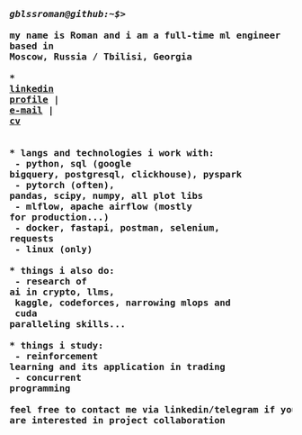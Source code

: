 ### <pre>*gblssroman@github:~$>* <br>my name is Roman and i am a full-time ml engineer<br>based in Moscow, Russia / Tbilisi, Georgia<br><br>* <a href="https://linkedin.com/in/godblessroman" target="_blank">linkedin profile</a> | <a href="mailto:romanscene@icloud.com" target="_blank">e-mail</a> | <a href="https://drive.google.com/file/d/1uOpS4bCSTf3_zr28J1dp8EJiorPYi5HH/view?usp=sharing" target="_blank">cv</a> <br><br>* langs and technologies i work with:<br> - python, sql (google bigquery, postgresql, clickhouse), pyspark<br> - pytorch (often), pandas, scipy, numpy, all plot libs<br> - mlflow, apache airflow (mostly for production...)<br> - docker, fastapi, postman, selenium, requests<br> - linux (only)<br><br>* things i also do:<br> - research of ai in crypto, llms,<br>   kaggle, codeforces, narrowing mlops and<br>   cuda paralleling skills...<br><br>* things i study:<br> - reinforcement learning and its application in trading<br> - concurrent programming<br><br>feel free to contact me via linkedin/telegram if you are interested in project collaboration<br></pre>




